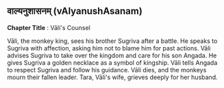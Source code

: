 ## वाल्यनुशासनम् (vAlyanushAsanam)
**Chapter Title** : Vāli's Counsel

Vāli, the monkey king, sees his brother Sugriva after a battle. He speaks to Sugriva with affection, asking him not to blame him for past actions. Vāli advises Sugriva to take over the kingdom and care for his son Angada. He gives Sugriva a golden necklace as a symbol of kingship. Vāli tells Angada to respect Sugriva and follow his guidance. Vāli dies, and the monkeys mourn their fallen leader. Tara, Vāli's wife, grieves deeply for her husband.